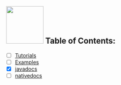 ## <img src="https://user-images.githubusercontent.com/60224159/220400745-2582342f-5f4f-4827-b65f-a037e078c890.svg" width=100 height=100/> Table of Contents:

- [ ] [Tutorials]()
- [ ] [Examples]()
- [x] [javadocs](https://software-hardware-codesign.github.io/jme-alloc/java-docs/index.html)
- [ ] [nativedocs]() 
